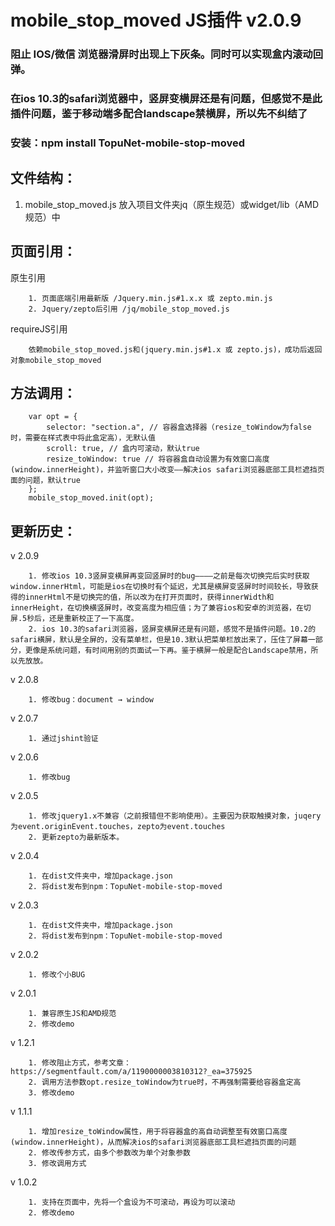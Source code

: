 # mobile_stop_moved JS插件 v2.0.9
### 阻止 IOS/微信 浏览器滑屏时出现上下灰条。同时可以实现盒内滚动回弹。
### 在ios 10.3的safari浏览器中，竖屏变横屏还是有问题，但感觉不是此插件问题，鉴于移动端多配合landscape禁横屏，所以先不纠结了
### 安装：npm install TopuNet-mobile-stop-moved

文件结构：
-------------
1. mobile_stop_moved.js 放入项目文件夹jq（原生规范）或widget/lib（AMD规范）中

页面引用：
-------------
原生引用

		1. 页面底端引用最新版 /Jquery.min.js#1.x.x 或 zepto.min.js
		2. Jquery/zepto后引用 /jq/mobile_stop_moved.js

requireJS引用

        依赖mobile_stop_moved.js和(jquery.min.js#1.x 或 zepto.js)，成功后返回对象mobile_stop_moved

方法调用：
--------------

		var opt = {
		    selector: "section.a", // 容器盒选择器（resize_toWindow为false时，需要在样式表中将此盒定高），无默认值
		    scroll: true, // 盒内可滚动，默认true
		    resize_toWindow: true // 将容器盒自动设置为有效窗口高度(window.innerHeight)，并监听窗口大小改变——解决ios safari浏览器底部工具栏遮挡页面的问题，默认true
		};
		mobile_stop_moved.init(opt);

更新历史：
--------------
v 2.0.9

	    1. 修改ios 10.3竖屏变横屏再变回竖屏时的bug————之前是每次切换完后实时获取window.innerHtml，可能是ios在切换时有个延迟，尤其是横屏变竖屏时时间较长，导致获得的innerHtml不是切换完的值，所以改为在打开页面时，获得innerWidth和innerHeight，在切换横竖屏时，改变高度为相应值；为了兼容ios和安卓的浏览器，在切屏.5秒后，还是重新校正了一下高度。
	    2. ios 10.3的safari浏览器，竖屏变横屏还是有问题，感觉不是插件问题。10.2的safari横屏，默认是全屏的，没有菜单栏，但是10.3默认把菜单栏放出来了，压住了屏幕一部分，更像是系统问题，有时间用别的页面试一下再。鉴于横屏一般是配合Landscape禁用，所以先放放。

v 2.0.8

	    1. 修改bug：document → window

v 2.0.7

	    1. 通过jshint验证

v 2.0.6

	    1. 修改bug

v 2.0.5

	    1. 修改jquery1.x不兼容（之前报错但不影响使用）。主要因为获取触摸对象，juqery为event.originEvent.touches，zepto为event.touches
	    2. 更新zepto为最新版本。

v 2.0.4

	    1. 在dist文件夹中，增加package.json
	    2. 将dist发布到npm：TopuNet-mobile-stop-moved

v 2.0.3

	    1. 在dist文件夹中，增加package.json
	    2. 将dist发布到npm：TopuNet-mobile-stop-moved

v 2.0.2

    	1. 修改个小BUG

v 2.0.1

		1. 兼容原生JS和AMD规范
		2. 修改demo

v 1.2.1

		1. 修改阻止方式，参考文章：https://segmentfault.com/a/1190000003810312?_ea=375925
		2. 调用方法参数opt.resize_toWindow为true时，不再强制需要给容器盒定高
		3. 修改demo

v 1.1.1

		1. 增加resize_toWindow属性，用于将容器盒的高自动调整至有效窗口高度(window.innerHeight)，从而解决ios的safari浏览器底部工具栏遮挡页面的问题
		2. 修改传参方式，由多个参数改为单个对象参数
		3. 修改调用方式

v 1.0.2

		1. 支持在页面中，先将一个盒设为不可滚动，再设为可以滚动
		2. 修改demo